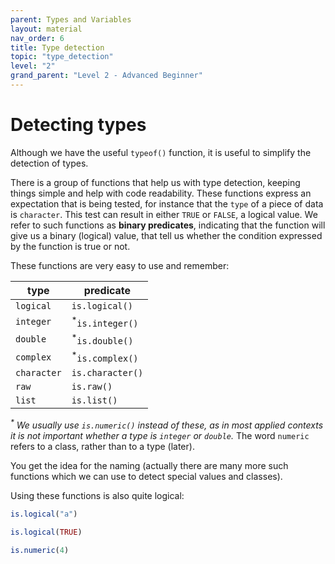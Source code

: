 ```yaml
---
parent: Types and Variables 
layout: material 
nav_order: 6
title: Type detection 
topic: "type_detection"
level: "2"
grand_parent: "Level 2 - Advanced Beginner"
---
```


# Detecting types 

Although we have the useful `typeof()` function, it is useful to simplify the detection of types.

There is a group of functions that help us with type detection, keeping things simple and help with code readability. These functions express an expectation that is being tested, for instance that the `type` of a piece of data is `character`. This test can result in either `TRUE` or `FALSE`, a logical value. We refer to such functions as **binary predicates**, indicating that the function will give us a binary (logical) value, that tell us whether the condition expressed by the function is true or not. 

These functions are very easy to use and remember:

| type        | predicate                  |
|-------------|----------------------------|
| `logical`   | `is.logical()`             |
| `integer`   | <sup>*</sup>`is.integer()` |
| `double`    | <sup>*</sup>`is.double()`  |
| `complex`   | <sup>*</sup>`is.complex()` |
| `character` | `is.character()`           |
| `raw`       | `is.raw()`                 |
| `list`      | `is.list()`                |

<i><sup>*</sup> We usually use `is.numeric()` instead of these, as in most applied contexts it is not important whether a type is `integer` or `double`. </i> The word `numeric` refers to a class, rather than to a type (later). 

You get the idea for the naming (actually there are many more such functions which we can use to detect special values and classes).

Using these functions is also quite logical:

```R
is.logical("a")
```

```R
is.logical(TRUE)
```

```R 
is.numeric(4)
```

